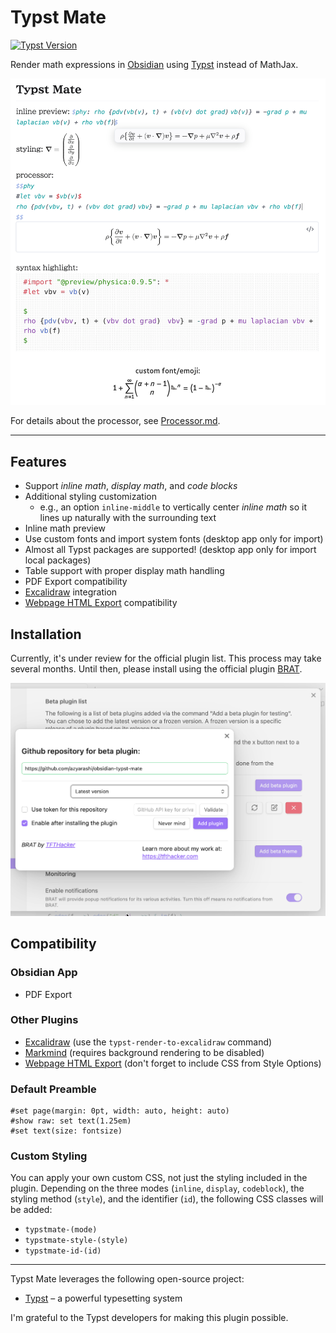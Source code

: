 # Typst Mate

<a href="https://typst.app/docs/changelog/">
  <img alt="Typst Version" src="https://img.shields.io/badge/typst-0.13.1-orange" />
</a>

Render math expressions in [Obsidian](https://obsidian.md) using [Typst](https://typst.app/) instead of MathJax.

[![TypstMate](https://raw.githubusercontent.com/azyarashi/obsidian-typst-mate/main/assets/demo.png)](#demo)

For details about the processor, see [Processor.md](https://github.com/azyarashi/obsidian-typst-mate/blob/main/Processor.md).

---

## Features

- Support *inline math*, *display math*, and *code blocks*
- Additional styling customization
  - e.g., an option `inline-middle` to vertically center *inline math* so it lines up naturally with the surrounding text
- Inline math preview
- Use custom fonts and import system fonts (desktop app only for import)
- Almost all Typst packages are supported! (desktop app only for import local packages)
- Table support with proper display math handling
- PDF Export compatibility
- [Excalidraw](https://github.com/zsviczian/obsidian-excalidraw-plugin) integration
- [Webpage HTML Export](https://github.com/KosmosisDire/obsidian-webpage-export) compatibility

## Installation

Currently, it's under review for the official plugin list. This process may take several months.
Until then, please install using the official plugin [BRAT](https://tfthacker.com/brat-quick-guide).

[![Screenshot](https://raw.githubusercontent.com/azyarashi/obsidian-typst-mate/main/assets/brat.png)](#brat)

## Compatibility

### Obsidian App

- PDF Export

### Other Plugins

- [Excalidraw](https://github.com/zsviczian/obsidian-excalidraw-plugin) (use the `typst-render-to-excalidraw` command)
- [Markmind](https://github.com/MarkMindCkm/obsidian-markmind) (requires background rendering to be disabled)
- [Webpage HTML Export](https://github.com/KosmosisDire/obsidian-webpage-export) (don't forget to include CSS from Style Options)

### Default Preamble

```typst
#set page(margin: 0pt, width: auto, height: auto)
#show raw: set text(1.25em)
#set text(size: fontsize)
```

### Custom Styling

You can apply your own custom CSS, not just the styling included in the plugin.
Depending on the three modes (`inline`, `display`, `codeblock`), the styling method (`style`), and the identifier (`id`), the following CSS classes will be added:

- `typstmate-(mode)`
- `typstmate-style-(style)`
- `typstmate-id-(id)`

---

Typst Mate leverages the following open-source project:

- [Typst](https://typst.app/) – a powerful typesetting system

I'm grateful to the Typst developers for making this plugin possible.
